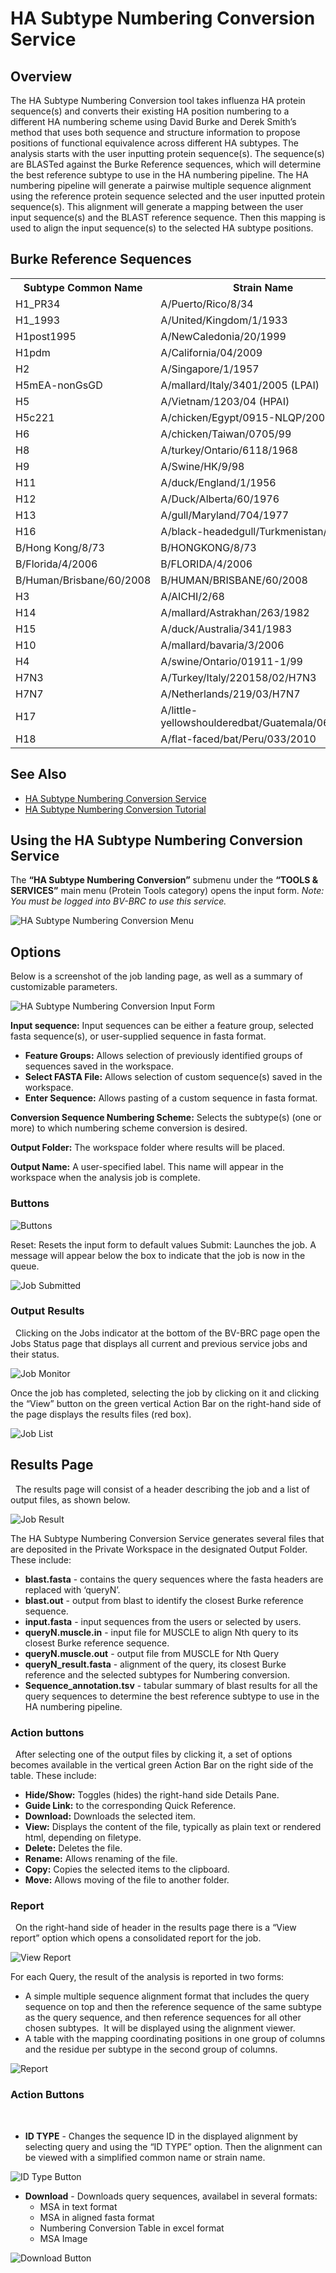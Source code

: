 # HA Subtype Numbering Conversion Service

## Overview

The HA Subtype Numbering Conversion tool takes influenza HA protein sequence(s) and converts their existing HA position numbering to a different HA numbering scheme using David Burke and Derek Smith’s method that uses both sequence and structure information to propose positions of functional equivalence across different HA subtypes. The analysis starts with the user inputting protein sequence(s). The sequence(s) are BLASTed against the Burke Reference sequences, which will determine the best reference subtype to use in the HA numbering pipeline. The HA numbering pipeline will generate a pairwise multiple sequence alignment using the reference protein sequence selected and the user inputted protein sequence(s). This alignment will generate a mapping between the user input sequence(s) and the BLAST reference sequence. Then this mapping is used to align the input sequence(s) to the selected HA subtype positions.

## Burke Reference Sequences

<table>
  <tr>
    <th>Subtype Common Name</th>
    <th>Strain Name</th>
  </tr>
  <tr>
    <td>H1_PR34</td>
    <td>A/Puerto/Rico/8/34</td>
  </tr>
  <tr>
    <td>H1_1993</td>
    <td>A/United/Kingdom/1/1933</td>
  </tr>
<tr>
    <td>H1post1995</td>
    <td>A/NewCaledonia/20/1999</td>
  </tr>
  <tr>
    <td>H1pdm</td>
    <td>A/California/04/2009</td>
  </tr>
  <tr>
    <td>H2</td>
    <td>A/Singapore/1/1957</td>
  </tr>
  <tr>
    <td>H5mEA-nonGsGD</td>
    <td>A/mallard/Italy/3401/2005 (LPAI)</td>
  </tr>
  <tr>
    <td>H5</td>
    <td>A/Vietnam/1203/04 (HPAI)</td>
  </tr>
  <tr>
    <td>H5c221</td>
    <td>A/chicken/Egypt/0915-NLQP/2009 (HPAI)</td>
  </tr>
  <tr>
    <td>H6</td>
    <td>A/chicken/Taiwan/0705/99</td>
  </tr>
  <tr>
    <td>H8</td>
    <td>A/turkey/Ontario/6118/1968</td>
  </tr>
  <tr>
    <td>H9</td>
    <td>A/Swine/HK/9/98</td>
  </tr>
  <tr>
    <td>H11</td>
    <td>A/duck/England/1/1956</td>
  </tr>
  <tr>
    <td>H12</td>
    <td>A/Duck/Alberta/60/1976</td>
  </tr>
  <tr>
    <td>H13</td>
    <td>A/gull/Maryland/704/1977</td>
  </tr>
  <tr>
    <td>H16</td>
    <td>A/black-headedgull/Turkmenistan/13/76</td>
  </tr>
  <tr>
    <td>B/Hong Kong/8/73</td>
    <td>B/HONGKONG/8/73</td>
  </tr>
  <tr>
    <td>B/Florida/4/2006</td>
    <td>B/FLORIDA/4/2006</td>
  </tr>
  <tr>
    <td>B/Human/Brisbane/60/2008</td>
    <td>B/HUMAN/BRISBANE/60/2008</td>
  </tr>
  <tr>
    <td>H3</td>
    <td>A/AICHI/2/68</td>
  </tr>
  <tr>
    <td>H14</td>
    <td>A/mallard/Astrakhan/263/1982</td>
  </tr>
  <tr>
    <td>H15</td>
    <td>A/duck/Australia/341/1983</td>
  </tr>
  <tr>
    <td>H10</td>
    <td>A/mallard/bavaria/3/2006</td>
  </tr>
  <tr>
    <td>H4</td>
    <td>A/swine/Ontario/01911-1/99</td>
  </tr>
  <tr>
    <td>H7N3</td>
    <td>A/Turkey/Italy/220158/02/H7N3</td>
  </tr>
  <tr>
    <td>H7N7</td>
    <td>A/Netherlands/219/03/H7N7</td>
  </tr>
  <tr>
    <td>H17</td>
    <td>A/little-yellowshoulderedbat/Guatemala/060/2010</td>
  </tr>
  <tr>
    <td>H18</td>
    <td>A/flat-faced/bat/Peru/033/2010</td>
  </tr>
</table>

## See Also
  * [HA Subtype Numbering Conversion Service](https://www.bv-brc.org/app/HASubtypeNumberingConversion)
  * [HA Subtype Numbering Conversion Tutorial](/tutorial/ha_numbering/ha_numbering)

## Using the HA Subtype Numbering Conversion Service
The **“HA Subtype Numbering Conversion”** submenu under the **“TOOLS & SERVICES”** main menu (Protein Tools category) opens the input form.
*Note: You must be logged into BV-BRC to use this service.*

![HA Subtype Numbering Conversion Menu](../images/bv_services_menu.png)

## Options

Below is a screenshot of the job landing page, as well as a summary of customizable parameters.

![HA Subtype Numbering Conversion Input Form](../images/ha_numbering/ha_numbering_input_form.png)

**Input sequence:** Input sequences can be either a feature group, selected fasta sequence(s), or user-supplied sequence in fasta format.
* **Feature Groups:** Allows selection of previously identified groups of sequences saved in the workspace.
* **Select FASTA File:** Allows selection of custom sequence(s) saved in the workspace.
* **Enter Sequence:** Allows pasting of a custom sequence in fasta format.

**Conversion Sequence Numbering Scheme:** Selects the subtype(s) (one or more) to which numbering scheme conversion is desired.

**Output Folder:** The workspace folder where results will be placed.

**Output Name:** A user-specified label. This name will appear in the workspace when the analysis job is complete.

### Buttons

![Buttons](../images/ha_numbering/buttons.png)

Reset: Resets the input form to default values
Submit: Launches the job. A message will appear below the box to indicate that the job is now in the queue.

![Job Submitted](../images/ha_numbering/job_submitted.png)

### Output Results
 
Clicking on the Jobs indicator at the bottom of the BV-BRC page open the Jobs Status page that displays all current and previous service jobs and their status.

![Job Monitor](../images/ha_numbering/job_monitor.png)

Once the job has completed, selecting the job by clicking on it and clicking the “View” button on the green vertical Action Bar on the right-hand side of the page displays the results files (red box).

![Job List](../images/ha_numbering/job_list.png)

## Results Page
 
The results page will consist of a header describing the job and a list of output files, as shown below.

![Job Result](../images/ha_numbering/job_result.png)

The HA Subtype Numbering Conversion Service generates several files that are deposited in the Private Workspace in the designated Output Folder. These include:
 
* **blast.fasta** - contains the query sequences where the fasta headers are replaced with ‘queryN’.
* **blast.out** - output from blast to identify the closest Burke reference sequence.
* **input.fasta** - input sequences from the users or selected by users.
* **queryN.muscle.in** - input file for MUSCLE to align Nth query to its closest Burke reference sequence.
* **queryN.muscle.out** - output file from MUSCLE for Nth Query
* **queryN_result.fasta** - alignment of the query, its closest Burke reference and the selected subtypes for Numbering conversion.
* **Sequence_annotation.tsv** - tabular summary of blast results for all the query sequences to determine the best reference subtype to use in the HA numbering pipeline.
 
### Action buttons
 
After selecting one of the output files by clicking it, a set of options becomes available in the vertical green Action Bar on the right side of the table. These include:
* **Hide/Show:** Toggles (hides) the right-hand side Details Pane.
* **Guide Link:** to the corresponding Quick Reference.
* **Download:** Downloads the selected item.
* **View:** Displays the content of the file, typically as plain text or rendered html, depending on filetype.
* **Delete:** Deletes the file.
* **Rename:** Allows renaming of the file.
* **Copy:** Copies the selected items to the clipboard.
* **Move:** Allows moving of the file to another folder.
 
### Report 
 
On the right-hand side of header in the results page there is a “View report” option which opens a consolidated report for the job.

![View Report](../images/ha_numbering/view_report.png)

For each Query, the result of the analysis is reported in two forms: 
* A simple multiple sequence alignment format that includes the query sequence on top and then the reference sequence of the same subtype as the query sequence, and then reference sequences for all other chosen subtypes.  It will be displayed using the alignment viewer.
* A table with the mapping coordinating positions in one group of columns and the residue per subtype in the second group of columns.

![Report](../images/ha_numbering/report.png)

### Action Buttons 
 
* **ID TYPE** - Changes the sequence ID in the displayed alignment by selecting query and using the “ID TYPE” option. Then the alignment can be viewed with a simplified common name or strain name.

![ID Type Button](../images/ha_numbering/id_type.png)

* **Download** - Downloads query sequences, availabel in several formats:
  * MSA in text format
  * MSA in aligned fasta format
  * Numbering Conversion Table in excel format
  * MSA Image

![Download Button](../images/ha_numbering/download.png)

